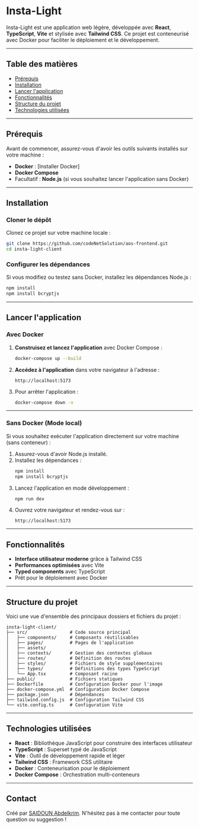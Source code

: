 
# Insta-Light

Insta-Light est une application web légère, développée avec **React**, **TypeScript**, **Vite** et stylisée avec **Tailwind CSS**. Ce projet est conteneurisé avec Docker pour faciliter le déploiement et le développement.

---

## Table des matières

- [Prérequis](#prérequis)
- [Installation](#installation)
- [Lancer l'application](#lancer-lapplication)
- [Fonctionnalités](#fonctionnalités)
- [Structure du projet](#structure-du-projet)
- [Technologies utilisées](#technologies-utilisées)

---

## Prérequis

Avant de commencer, assurez-vous d'avoir les outils suivants installés sur votre machine :

- **Docker** : [Installer Docker]
- **Docker Compose** 
- Facultatif : **Node.js** (si vous souhaitez lancer l'application sans Docker)

---

## Installation

### Cloner le dépôt
Clonez ce projet sur votre machine locale :
```bash
git clone https://github.com/codeNetSolution/aos-frontend.git
cd insta-light-client
```

### Configurer les dépendances
Si vous modifiez ou testez sans Docker, installez les dépendances Node.js :
```bash
npm install
npm install bcryptjs
```

---

## Lancer l'application

### Avec Docker

1. **Construisez et lancez l'application** avec Docker Compose :
   ```bash
   docker-compose up --build
   ```

2. **Accédez à l'application** dans votre navigateur à l'adresse :
   ```
   http://localhost:5173
   ```

3. Pour arrêter l'application :
   ```bash
   docker-compose down -v
   ```

---

### Sans Docker (Mode local)

Si vous souhaitez exécuter l'application directement sur votre machine (sans conteneur) :

1. Assurez-vous d'avoir Node.js installé.
2. Installez les dépendances :
   ```bash
   npm install
   npm install bcryptjs
   ```
3. Lancez l'application en mode développement :
   ```bash
   npm run dev
   ```
4. Ouvrez votre navigateur et rendez-vous sur :
   ```
   http://localhost:5173
   ```

---

## Fonctionnalités

- **Interface utilisateur moderne** grâce à Tailwind CSS
- **Performances optimisées** avec Vite
- **Typed components** avec TypeScript
- Prêt pour le déploiement avec Docker

---

## Structure du projet

Voici une vue d'ensemble des principaux dossiers et fichiers du projet :

```
insta-light-client/
├── src/                # Code source principal
│   ├── components/     # Composants réutilisables
│   ├── pages/          # Pages de l'application
│   ├── assets/         
│   ├── contexts/       # Gestion des contextes globaux
│   ├── routes/         # Définition des routes
│   ├── styles/         # Fichiers de style supplémentaires
│   ├── types/          # Définitions des types TypeScript
│   └── App.tsx         # Composant racine
├── public/             # Fichiers statiques
├── Dockerfile          # Configuration Docker pour l'image
├── docker-compose.yml  # Configuration Docker Compose
├── package.json        # Dépendances 
├── tailwind.config.js  # Configuration Tailwind CSS
└── vite.config.ts      # Configuration Vite
```

---

## Technologies utilisées

- **React** : Bibliothèque JavaScript pour construire des interfaces utilisateur
- **TypeScript** : Superset typé de JavaScript
- **Vite** : Outil de développement rapide et léger
- **Tailwind CSS** : Framework CSS utilitaire
- **Docker** : Conteneurisation pour le déploiement
- **Docker Compose** : Orchestration multi-conteneurs


---

## Contact

Créé par [SAIDOUN Abdelkrim](mailto:abdelkrim.saidoun@univ-rouen.fr). N'hésitez pas à me contacter pour toute question ou suggestion !
